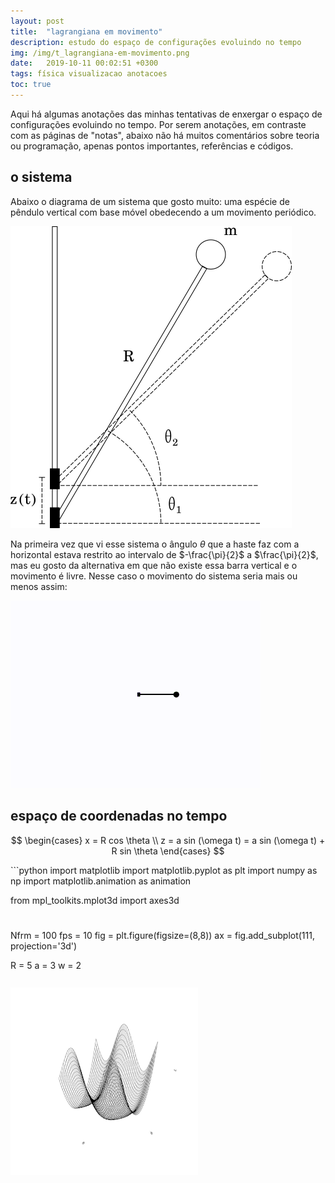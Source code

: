 ```yaml
---
layout: post
title:  "lagrangiana em movimento"
description: estudo do espaço de configurações evoluindo no tempo
img: /img/t_lagrangiana-em-movimento.png
date:   2019-10-11 00:02:51 +0300
tags: física visualizacao anotacoes
toc: true
---
```


Aqui há algumas anotações das minhas tentativas de enxergar o espaço de configurações evoluindo no tempo. Por serem anotações, em contraste com as páginas de "notas", abaixo não há muitos comentários sobre teoria ou programação, apenas pontos importantes, referências e códigos.

## o sistema

Abaixo o diagrama de um sistema que gosto muito: uma espécie de pêndulo vertical com base móvel obedecendo a um movimento periódico.

![diagrama-mec1-barra](/img/lagrangiana-em-movimento_diagrama-mec1-barra.png)

Na primeira vez que vi esse sistema o ângulo $\theta$ que a haste faz com a horizontal estava restrito ao intervalo de $-\frac{\pi}{2}$ a $\frac{\pi}{2}$, mas eu gosto da alternativa em que não existe essa barra vertical e o movimento é livre. Nesse caso o movimento do sistema seria mais ou menos assim:

![gif lagrangiana-em-movimento_diagrama-mec1-barra](/img/lagrangiana-em-movimento_diagrama-mec1-barra_opt.gif)

## espaço de coordenadas no tempo

$$ \begin{cases} x = R cos \theta \\ z = a sin (\omega t) = a sin (\omega t) + R sin \theta \end{cases} $$ 

<div style="height: 13em; overflow: scroll;">
```python
import matplotlib
import matplotlib.pyplot    as plt
import numpy                as np
import matplotlib.animation as animation

from mpl_toolkits.mplot3d import axes3d

#

Nfrm = 100
fps  = 10
fig  = plt.figure(figsize=(8,8))
ax   = fig.add_subplot(111, projection='3d')

R = 5
a = 3
w = 2

# meshgrid
theta   = np.linspace(0, 2*np.pi, 50)
xs      = R*np.cos(theta)
ys      = R*np.sin(theta)

# eixo z
ax.set_zlim(-1, 1)
ax.set_xlim(xs.min(), xs.max())
ax.set_ylim(ys.min(), ys.max())

# limpeza da figura
ax.w_xaxis.set_pane_color((1.0, 1.0, 1.0, 0.0))
ax.w_yaxis.set_pane_color((1.0, 1.0, 1.0, 0.0))
ax.w_zaxis.set_pane_color((1.0, 1.0, 1.0, 0.0))
ax.w_xaxis.line.set_color((1.0, 1.0, 1.0, 0.0))
ax.w_yaxis.line.set_color((1.0, 1.0, 1.0, 0.0))
ax.w_zaxis.line.set_color((1.0, 1.0, 1.0, 0.0))
ax.set_xticks([]) 
ax.set_yticks([]) 
ax.set_zticks([])

# labels
ax.set_xlabel(r'$x$')
ax.set_ylabel(r'$z$')

# grafico e animacao
p = None
def update(idx):
    t = ts[idx]
    global p
    if p:
        p.remove()
    zs = a*np.sin(w*t) + ys
    p, = ax.plot(xs, zs, color='k')

ts  = np.linspace(0, 10, Nfrm)
ani = animation.FuncAnimation(fig, update, Nfrm, interval=1000/fps)

fn  = 'plot_configuration_space'
ani.save(fn+'.mp4',writer='ffmpeg',fps=fps)
ani.save(fn+'.gif',writer='imagemagick',fps=fps)
```
</div>

![gif plot_configuration_space](/img/lagrangiana-em-movimento_plot_configuration_space_opt.gif)

## lagrangiana no tempo

$$ \mathcal{L} = \frac{1}{2} m \left( R^2 \dot{\theta}^2 + a^2 \omega^2 cos^2 (\omega t) + 2 R a \omega cos (\omega t)cos \theta \dot{\theta} \right) - m g ( a sin (\omega t) + R sin \theta )$$

<div style="height: 13em; overflow: scroll;">
```python
import matplotlib
import matplotlib.pyplot    as plt
import numpy                as np
import matplotlib.animation as animation

from mpl_toolkits.mplot3d import axes3d

#

Nfrm = 100
fps  = 10

def L(q, qdot, t):
    m = 2
    R = 6
    w = 2
    a = 3
    g = 9.8
    
    T = 0.5*m*( qdot**2 * R**2 +\
                a**2 * w**2 * np.cos(w*t)**2 +\
                2*R*a*w*np.cos(w*t)*np.cos(q)*qdot )
    V = m*g*( a*np.sin(w*t) + R*np.sin(q) )
    
    return T - V

fig = plt.figure(figsize=(8,8))
ax  = fig.add_subplot(111, projection='3d')

# meshgrid
xs = np.linspace(-5, 5, 50)
ys = np.linspace(-5, 5, 50)
X, Y = np.meshgrid(xs, ys)

# eixo z
ax.set_zlim(-1, 1200)

# limpeza da figura
ax.w_xaxis.set_pane_color((1.0, 1.0, 1.0, 0.0))
ax.w_yaxis.set_pane_color((1.0, 1.0, 1.0, 0.0))
ax.w_zaxis.set_pane_color((1.0, 1.0, 1.0, 0.0))
ax.w_xaxis.line.set_color((1.0, 1.0, 1.0, 0.0))
ax.w_yaxis.line.set_color((1.0, 1.0, 1.0, 0.0))
ax.w_zaxis.line.set_color((1.0, 1.0, 1.0, 0.0))
ax.set_xticks([]) 
ax.set_yticks([]) 
ax.set_zticks([])

# labels
ax.set_xlabel(r'$\theta$')
ax.set_ylabel(r'$\dot{\theta}$')
ax.set_zlabel(r'$\mathcal{L}$')

# grafico e animacao
wframe = None
Z      = L(X, Y, 0)
def update(idx):
    t = ts[idx]
    global wframe
    if wframe:
        ax.collections.remove(wframe)
    Z      = L(X, Y, t)
    wframe = ax.plot_wireframe(X, Y, Z, rstride=1, cstride=1, color='k', linewidth=0.5)

ts  = np.linspace(0, 50, 100)
ani = animation.FuncAnimation(fig, update, Nfrm, interval=1000/fps)
fn  = 'plot_lagrangian'
ani.save(fn+'.mp4',writer='ffmpeg',fps=fps)
ani.save(fn+'.gif',writer='imagemagick',fps=fps)
```
</div>

![gif lagrangiana-em-movimento_plot_lagrangian_opt](/img/lagrangiana-em-movimento_plot_lagrangian_opt.gif)
